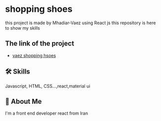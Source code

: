 
# shopping shoes

this project is made by Mhadiar-Vaez using React js 
this repository is  here to show my skills

## The link of the project

 - [vaez shopping hsoes](https://65f0d81b14bf7e56a007dd4b--legendary-conkies-f181aa.netlify.app/)




## 🛠 Skills
Javascript, HTML, CSS...,react,material ui


## 🚀 About Me
I'm a front end developer
react from Iran

